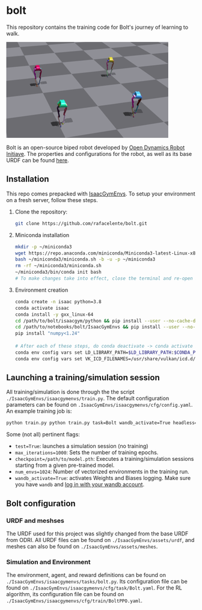 # bolt

This repository contains the training code for Bolt's journey of learning to walk.

![Bolts walking](./docs/images/bolts_walking.png)

Bolt is an open-source biped robot developed by [Open Dynamics Robot Initiave](https://open-dynamic-robot-initiative.github.io/). The properties and configurations for the robot, as well as its base URDF can be found [here](https://github.com/open-dynamic-robot-initiative/robot_properties_bolt).


## Installation

This repo comes prepacked with [IsaacGymEnvs](https://github.com/NVIDIA-Omniverse/IsaacGymEnvs). To setup your environment on a fresh server, follow these steps. 

1. Clone the repository:

   ```bash
   git clone https://github.com/rafacelente/bolt.git
   ```

2. Miniconda installation

    ```bash
    mkdir -p ~/miniconda3
    wget https://repo.anaconda.com/miniconda/Miniconda3-latest-Linux-x86_64.sh -O ~/miniconda3/miniconda.sh
    bash ~/miniconda3/miniconda.sh -b -u -p ~/miniconda3
    rm -rf ~/miniconda3/miniconda.sh
    ~/miniconda3/bin/conda init bash
    # To make changes take into effect, close the terminal and re-open it.
    ```

3. Environment creation
    ```bash
    conda create -n isaac python=3.8
    conda activate isaac
    conda install -y gxx_linux-64
    cd /path/to/bolt/isaacgym/python && pip install --user --no-cache-dir -e .
    cd /path/to/notebooks/bolt/IsaacGymEnvs && pip install --user --no-cache-dir  -e .
    pip install "numpy<1.24"

    # After each of these steps, do conda deactivate -> conda activate isaac
    conda env config vars set LD_LIBRARY_PATH=$LD_LIBRARY_PATH:$CONDA_PREFIX/lib --name $CONDA_DEFAULT_ENV
    conda env config vars set VK_ICD_FILENAMES=/usr/share/vulkan/icd.d/nvidia_icd.json --name $CONDA_DEFAULT_ENV
    ```

## Launching a training/simulation session

All training/simulation is done through the the script `./IsaacGymEnvs/isaacgymenvs/train.py`. The default configuration parameters can be found on `.IsaacGymEnvs/isaacgymenvs/cfg/config.yaml`. An example training job is:

```bash
python train.py python train.py task=Bolt wandb_activate=True headless=False num_envs=1024 headless=True max_iterations=1000
```

Some (not all) pertinent flags:
-  `test=True`: launches a simulation session (no training)
- `max_iterations=1000`: Sets the number of training epochs.
- `checkpoint=/path/to/model.pth`: Executes a training/simulation sessions starting from a given pre-trained model.
-  `num_envs=1024`: Number of vectorized environments in the training run.
- `wandb_activate=True`: activates Weights and Biases logging. Make sure you have `wandb` and [log in with your wandb account](https://docs.wandb.ai/ref/cli/wandb-login).

## Bolt configuration

### URDF and meshses

The URDF used for this project was slightly changed from the base URDF from ODRI. All URDF files can be found on `./IsaacGymEnvs/assets/urdf`, and meshes can also be found on `./IsaacGymEnvs/assets/meshes`. 

### Simulation and Environment

The environment, agent, and reward definitions can be found on `./IsaacGymEnvs/isaacgymenvs/tasks/bolt.py`. Its configuration file can be found on `./IsaacGymEnvs/isaacgymenvs/cfg/task/Bolt.yaml`. For the RL algorithm, its configuration file can be found on `./IsaacGymEnvs/isaacgymenvs/cfg/train/BoltPPO.yaml`.


